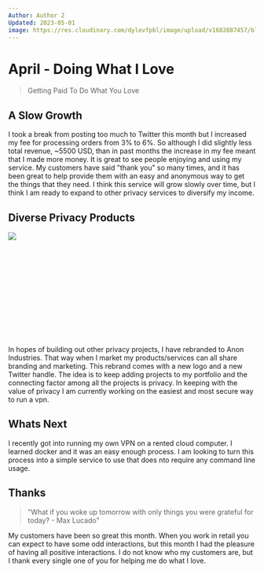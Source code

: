 ```yaml
---
Author: Author 2
Updated: 2023-05-01
image: https://res.cloudinary.com/dylevfpbl/image/upload/v1682887457/blog/Fu0r55uaAAI-N-r.png
---
```


# April - Doing What I Love

> Getting Paid To Do What You Love

<!-- more -->

## A Slow Growth
I took a break from posting too much to Twitter this month but I increased my fee for processing orders from 3% to 6%. So although I did slightly less total revenue, ~5500 USD,  than in past months the increase in my fee meant that I made more money. It is great to see people enjoying and using my service. My customers have said "thank you" so many times, and it has been great to help provide them with an easy and anonymous way to get the things that they need. I think this service will grow slowly over time, but I think I am ready to expand to other privacy services to diversify my income. 

## Diverse Privacy Products
<img src="https://res.cloudinary.com/dylevfpbl/image/upload/v1682893031/blog/logo.svg" 
        width="auto" 
        height="auto" 
        style="display: block; margin: 0 auto; padding-bottom: 5vh;" />

In hopes of building out other privacy projects, I have rebranded to Anon Industries. That way when I market my products/services can all share branding and marketing. This rebrand comes with a new logo and a new Twitter handle. The idea is to keep adding projects to my portfolio and the connecting factor among all the projects is privacy. In keeping with the value of privacy I am currently working on the easiest and most secure way to run a vpn.



## Whats Next
I recently got into running my own VPN on a rented cloud computer. I learned docker and it was an easy enough process.  I am looking to turn this process into a simple service to use that does nto require any command line usage.

## Thanks
> "What if you woke up tomorrow with only things you were grateful for today? - Max Lucado"

My customers have been so great this month. When you work in retail you can expect to have some odd interactions, but this month I had the pleasure of having all positive interactions. I do not know who my customers are, but I thank every single one of you for helping me do what I love.